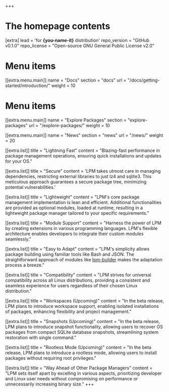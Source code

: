 +++

# The homepage contents
[extra]
lead = 'for <b>{you-name-it}</b> distribution'
repo_version = "GitHub v0.1.0"
repo_license = "Open-source GNU General Public License v2.0"

# Menu items
[[extra.menu.main]]
name = "Docs"
section = "docs"
url = "/docs/getting-started/introduction/"
weight = 10

# Menu items
[[extra.menu.main]]
name = "Explore Packages"
section = "explore-packages"
url = "/explore-packages/"
weight = 10

[[extra.menu.main]]
name = "News"
section = "news"
url = "/news/"
weight = 20

[[extra.list]]
title = "Lightning Fast"
content = "Blazing-fast performance in package management operations, ensuring quick installations and updates for your OS."

[[extra.list]]
title = "Secure"
content = 'LPM takes utmost care in managing dependencies, restricting external libraries to just lz4 and sqlite3. This meticulous approach guarantees a secure package tree, minimizing potential vulnerabilities.'

[[extra.list]]
title = "Lightweight"
content = "LPM's core package management implementation is lean and efficient. Additional functionalities are provided as optional modules, loaded at runtime, resulting in a lightweight package manager tailored to your specific requirements."

[[extra.list]]
title = "Module Support"
content = "Harness the power of LPM by creating extensions in various programming languages. LPM's flexible architecture enables developers to integrate their custom modules seamlessly."

[[extra.list]]
title = "Easy to Adapt"
content = "LPM's simplicity allows package building using familiar tools like Bash and JSON. The straightforward approach of modules like <a href='https://github.com/lodosgroup/lpm-modules/tree/stable/lpm-builder'>lpm-builder</a> makes the adaptation process a breeze."

[[extra.list]]
title = "Compatibility"
content = "LPM strives for universal compatibility across all Linux distributions, providing a consistent and seamless experience for users regardless of their chosen Linux distribution."

[[extra.list]]
title = "Workspaces (Upcoming)"
content = "In the beta release, LPM plans to introduce workspace support, enabling isolated installations of packages, enhancing flexibility and project management."

[[extra.list]]
title = "Snapshots (Upcoming)"
content = "In the beta release, LPM plans to introduce snapshot functionality, allowing users to recover OS packages from compact SQLite database snapshots, streamlining system restoration with single command."

[[extra.list]]
title = "Rootless Mode (Upcoming)"
content = "In the beta release, LPM plans to introduce a rootless mode, allowing users to install packages without requiring root privileges."

[[extra.list]]
title = "Way Ahead of Other Package Managers"
content = "LPM sets itself apart by excelling in various aspects, prioritizing developer and Linux user needs without compromising on performance or unnecessarily increasing binary size."
+++
